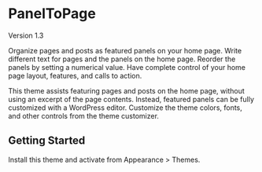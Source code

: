 PanelToPage
===
Version 1.3

Organize pages and posts as featured panels on your home page. Write different text for pages and the panels on the home page. Reorder the panels by setting a numerical value. Have complete control of your home page layout, features, and calls to action.

This theme assists featuring pages and posts on the home page, without using an excerpt of the page contents. Instead, featured panels can be fully customized with a WordPress editor. Customize the theme colors, fonts, and other controls from the theme customizer.


Getting Started
---------------

Install this theme and activate from Appearance > Themes.
